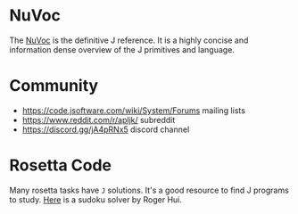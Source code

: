 # NuVoc

The [NuVoc](https://code.jsoftware.com/wiki/NuVoc) is the definitive J reference. It is a highly concise and information dense overview of the J primitives and language.


# Community

-   <https://code.jsoftware.com/wiki/System/Forums> mailing lists
-   <https://www.reddit.com/r/apljk/> subreddit
-   <https://discord.gg/jA4pRNx5> discord channel

# Rosetta Code

Many rosetta tasks have `J` solutions. It's a good resource to find J programs to study. [Here](https://rosettacode.org/wiki/Sudoku#J) is a sudoku solver by Roger Hui.
